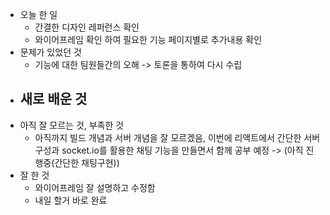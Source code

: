- 오늘 한 일
    - 간결한 디자인 레퍼런스 확인
    - 와이어프레임 확인 하여 필요한 기능 페이지별로 추가내용 확인
- 문제가 있었던 것
    - 기능에 대한 팀원들간의 오해 -> 토론을 통하여 다시 수립
- 새로 배운 것
    - 
- 아직 잘 모르는 것, 부족한 것
    - 아직까지 빌드 개념과 서버 개념을 잘 모르겠음, 이번에 리액트에서 간단한 서버 구성과
    socket.io를 활용한 채팅 기능을 만들면서 함께 공부 예정 -> (아직 진행중(간단한 채팅구현))
- 잘 한 것
    - 와이어프레임 잘 설명하고 수정함
    - 내일 할거 바로 완료